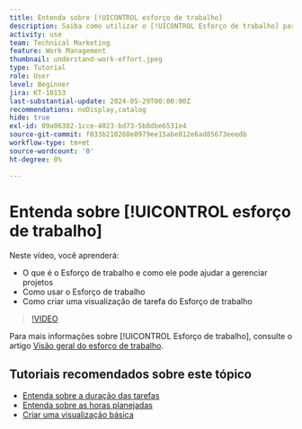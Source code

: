 ```yaml
---
title: Entenda sobre [!UICONTROL esforço de trabalho]
description: Saiba como utilizar o [!UICONTROL Esforço de trabalho] para obter uma estimativa rápida das horas planejadas na linha do tempo do projeto.
activity: use
team: Technical Marketing
feature: Work Management
thumbnail: understand-work-effort.jpeg
type: Tutorial
role: User
level: Beginner
jira: KT-10153
last-substantial-update: 2024-05-29T00:00:00Z
recommendations: noDisplay,catalog
hide: true
exl-id: 09a06302-1cce-4023-bd73-5b8dbe6531e4
source-git-commit: f033b210268e8979ee15abe812e6ad85673eeedb
workflow-type: tm+mt
source-wordcount: '0'
ht-degree: 0%

---
```


# Entenda sobre [!UICONTROL esforço de trabalho]

Neste vídeo, você aprenderá:

* O que é o Esforço de trabalho e como ele pode ajudar a gerenciar projetos
* Como usar o Esforço de trabalho
* Como criar uma visualização de tarefa do Esforço de trabalho

>[!VIDEO](https://video.tv.adobe.com/v/3429446/?quality=12&learn=on)

Para mais informações sobre [!UICONTROL Esforço de trabalho], consulte o artigo [Visão geral do esforço de trabalho](https://experienceleague.adobe.com/docs/workfront/using/manage-work/tasks/task-information/work-effort.html?lang=pt-BR).

## Tutoriais recomendados sobre este tópico

* [Entenda sobre a duração das tarefas](/help/manage-work/tasks/understand-task-durations.md)
* [Entenda sobre as horas planejadas](/help/manage-work/tasks/understand-planned-hours.md)
* [Criar uma visualização básica](/help/reporting/basic-reporting/create-a-basic-view.md)
